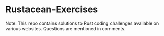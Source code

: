 # Rustacean-Exercises

Note: This repo contains solutions to Rust coding challenges available on various websites.
      Questions are mentioned in comments.

